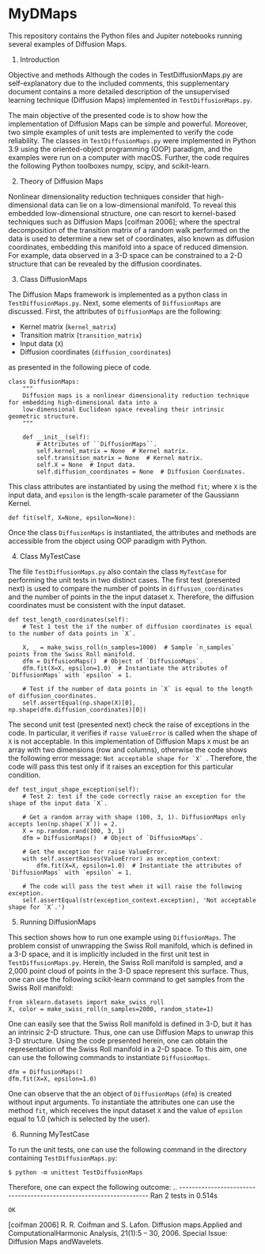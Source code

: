 # MyDMaps
This repository contains the Python files and Jupiter notebooks running several examples of Diffusion Maps.

1. Introduction

Objective and methods
Although the codes in TestDiffusionMaps.py are self-explanatory due to the included comments, this supplementary document contains a more detailed description of the unsupervised learning technique (Diffusion Maps) implemented in ``TestDiffusionMaps.py``.

The main objective of the presented code is to show how the implementation of Diffusion Maps can be simple and powerful. Moreover, two simple examples of unit tests are implemented to verify the code reliability. The classes in ``TestDiffusionMaps.py`` were implemented in Python 3.9 using the oriented-object programming (OOP) paradigm, and the examples were run on a computer with macOS. Further, the code requires the following Python toolboxes numpy, scipy, and scikit-learn. 

2. Theory of Diffusion Maps

Nonlinear dimensionality reduction techniques consider that high-dimensional data can lie on a low-dimensional manifold. To reveal this embedded low-dimensional structure, one can resort to kernel-based techniques such as Diffusion Maps [coifman 2006]; where the spectral decomposition of the transition matrix of a random walk performed on the data is used to determine a new set of coordinates, also known as diffusion coordinates, embedding this manifold into a space of reduced dimension. For example, data observed in a 3-D space can be constrained to a 2-D structure that can be revealed by the diffusion coordinates.


3. Class DiffusionMaps

The Diffusion Maps framework is implemented as a python class in ``TestDiffusionMaps.py``. Next, some elements of ``DiffusionMaps`` are discussed. First, the attributes of ``DiffusionMaps`` are the following:

* Kernel matrix (`kernel_matrix`)
* Transition matrix (`transition_matrix`)
* Input data (`X`) 
* Diffusion coordinates (`diffusion_coordinates`)

as presented in the following piece of code.

    class DiffusionMaps:
        """
        Diffusion maps is a nonlinear dimensionality reduction technique for embedding high-dimensional data into a
        low-dimensional Euclidean space revealing their intrinsic geometric structure.
        """

        def __init__(self):
            # Attributes of ``DiffusionMaps``.
            self.kernel_matrix = None  # Kernel matrix.
            self.transition_matrix = None  # Kernel matrix.
            self.X = None  # Input data.
            self.diffusion_coordinates = None  # Diffusion Coordinates.


This class attributes are instantiated by using the method ``fit``; where `X` is the input data, and `epsilon` is the length-scale parameter of the Gaussiann Kernel.

    def fit(self, X=None, epsilon=None):

Once the class ``DiffusionMaps`` is instantiated, the attributes and methods are accessible from the object using OOP paradigm with Python.

4. Class MyTestCase

The file ``TestDiffusionMaps.py`` also contain the class ``MyTestCase`` for performing the unit tests in two distinct cases. The first test (presented next) is used to compare the number of points in `diffusion_coordinates` and the number of points in the the input dataset `X`. Therefore, the diffusion coordinates must be consistent with the input dataset.

    def test_length_coordinates(self):
        # Test 1 test the if the number of diffusion coordinates is equal to the number of data points in `X`.

        X, _ = make_swiss_roll(n_samples=1000)  # Sample `n_samples` points from the Swiss Roll manifold.
        dfm = DiffusionMaps()  # Object of `DiffusionMaps`.
        dfm.fit(X=X, epsilon=1.0)  # Instantiate the attributes of `DiffusionMaps` with `epsilon` = 1.

        # Test if the number of data points in `X` is equal to the length of diffusion_coordinates.
        self.assertEqual(np.shape(X)[0], np.shape(dfm.diffusion_coordinates)[0])


The second unit test (presented next) check the raise of exceptions in the code. In particular, it verifies if `raise ValueError` is called when the shape of `X` is not acceptable. In this implementation of Diffusion Maps `X` must be an array with two dimensions (row and columns), otherwise the code shows the following error message: ``Not acceptable shape for `X` ``. Therefore, the code will pass this test only if it raises an exception for this particular condition.

    def test_input_shape_exception(self):
        # Test 2: test if the code correctly raise an exception for the shape of the input data `X`.
        
        # Get a random array with shape (100, 3, 1). DiffusionMaps only accepts len(np.shape(`X`)) = 2.
        X = np.random.rand(100, 3, 1)
        dfm = DiffusionMaps()  # Object of `DiffusionMaps`.

        # Get the exception for raise ValueError.
        with self.assertRaises(ValueError) as exception_context:
            dfm.fit(X=X, epsilon=1.0)  # Instantiate the attributes of `DiffusionMaps` with `epsilon` = 1.

        # The code will pass the test when it will raise the following exception.
        self.assertEqual(str(exception_context.exception), 'Not acceptable shape for `X`.')
      
5. Running DiffusionMaps

This section shows how to run one example using ``DiffusionMaps``. The problem consist of unwrapping the Swiss Roll manifold, which is defined in a 3-D space, and it is implicitly included in the first unit test in ``TestDiffusionMaps.py``. Herein, the Swiss Roll manifold is sampled, and a 2,000 point cloud of points in the 3-D space represent this surface. Thus, one can use the following scikit-learn command to get samples from the Swiss Roll manifold:

    from sklearn.datasets import make_swiss_roll
    X, color = make_swiss_roll(n_samples=2000, random_state=1)

One can easily see that the Swiss Roll manifold is defined in 3-D, but it has an intrinsic 2-D structure. Thus, one can use Diffusion Maps to unwrap this 3-D structure. Using the code presented herein, one can obtain the representation of the Swiss Roll manifold in a 2-D space. To this aim, one can use the following commands to instantiate ``DiffusionMaps``. 

    dfm = DiffusionMaps()
    dfm.fit(X=X, epsilon=1.0)

One can observe that the an object of ``DiffusionMaps`` (`dfm`) is created without input arguments. To instantiate the attributes one can use the method ``fit``, which receives the input dataset `X` and the value of `epsilon` equal to 1.0 (which is selected by the user).

6. Running MyTestCase

To run the unit tests, one can use the following command in the directory containing ``TestDiffusionMaps.py``:

    $ python -m unittest TestDiffusionMaps

Therefore, one can expect the following outcome:
    ..
    --------------------------------------------------------------------
    Ran 2 tests in 0.514s

    OK

[coifman 2006]  R. R. Coifman and S. Lafon.  Diffusion maps.Applied and ComputationalHarmonic Analysis, 21(1):5 – 30, 2006.  Special Issue:  Diffusion Maps andWavelets.

